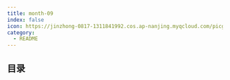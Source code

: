 ```yaml
---
title: month-09
index: false
icon: https://jinzhong-0817-1311841992.cos.ap-nanjing.myqcloud.com/picgo/%E6%9C%88%E6%8A%A5.svg
category:
  - README
---
```


## 目录

